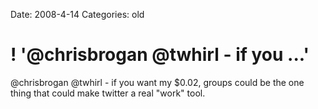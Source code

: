 Date: 2008-4-14
Categories: old

# ! '@chrisbrogan @twhirl - if you ...'

@chrisbrogan @twhirl - if you want my $0.02, groups could be the one thing that could make twitter a real &quot;work&quot; tool.
